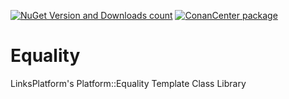 [![NuGet Version and Downloads count](https://img.shields.io/nuget/v/Platform.Equality.TemplateLibrary?label=nuget&style=flat)](https://www.nuget.org/packages/Platform.Equality.TemplateLibrary)
[![ConanCenter package](https://repology.org/badge/version-for-repo/conancenter/platform.equality.svg)](https://conan.io/center/platform.equality)

# Equality

LinksPlatform's Platform::Equality Template Class Library
